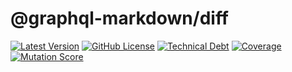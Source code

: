 # @graphql-markdown/diff

[![Latest Version](https://img.shields.io/npm/v/@graphql-markdown/diff?style=flat)](https://www.npmjs.com/package/@graphql-markdown/diff)
[![GitHub License](https://img.shields.io/github/license/graphql-markdown/graphql-markdown?style=flat)](https://raw.githubusercontent.com/graphql-markdown/graphql-markdown/main/LICENSE)
[![Technical Debt](https://sonarcloud.io/api/project_badges/measure?project=graphql-markdown_diff&metric=sqale_index)](https://sonarcloud.io/summary/new_code?id=graphql-markdown_diff)
[![Coverage](https://sonarcloud.io/api/project_badges/measure?project=graphql-markdown_diff&metric=coverage)](https://sonarcloud.io/summary/new_code?id=graphql-markdown_diff)
[![Mutation Score](https://img.shields.io/endpoint?label=mutation%20score&style=flat&url=https%3A%2F%2Fbadge-api.stryker-mutator.io%2Fgithub.com%2Fgraphql-markdown%2Fgraphql-markdown%2Fmain%3Fmodule%3Ddiff)](https://dashboard.stryker-mutator.io/reports/github.com/graphql-markdown/graphql-markdown/main?module=diff)
